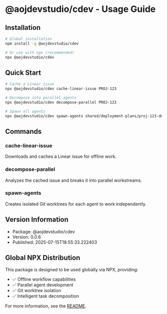 # @aojdevstudio/cdev - Usage Guide

## Installation

```bash
# Global installation
npm install -g @aojdevstudio/cdev

# Or use with npx (recommended)
npx @aojdevstudio/cdev
```

## Quick Start

```bash
# Cache a Linear issue
npx @aojdevstudio/cdev cache-linear-issue PROJ-123

# Decompose into parallel agents
npx @aojdevstudio/cdev decompose-parallel PROJ-123

# Spawn all agents
npx @aojdevstudio/cdev spawn-agents shared/deployment-plans/proj-123-deployment-plan.json
```

## Commands

### cache-linear-issue
Downloads and caches a Linear issue for offline work.

### decompose-parallel
Analyzes the cached issue and breaks it into parallel workstreams.

### spawn-agents
Creates isolated Git worktrees for each agent to work independently.

## Version Information

- Package: @aojdevstudio/cdev
- Version: 0.0.6
- Published: 2025-07-15T18:55:33.222403

## Global NPX Distribution

This package is designed to be used globally via NPX, providing:
- ✅ Offline workflow capabilities
- ✅ Parallel agent development
- ✅ Git worktree isolation
- ✅ Intelligent task decomposition

For more information, see the [README](./README.md).
